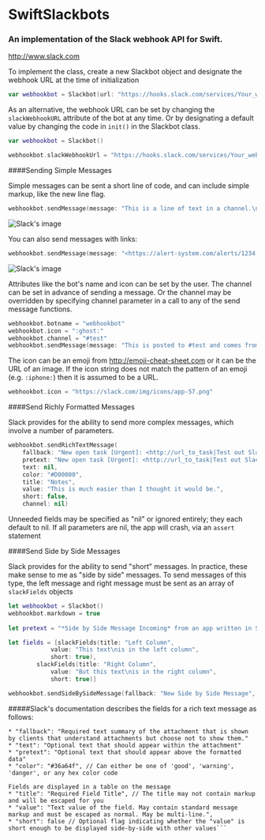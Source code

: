 # SwiftSlackbots
### An implementation of the Slack webhook API for Swift.
http://www.slack.com



To implement the class, create a new Slackbot object and designate the webhook URL at the time of initialization

```swift
var webhookbot = Slackbot(url: "https://hooks.slack.com/services/Your_webhook_address")
```


As an alternative, the webhook URL can be set by changing the ```slackWebhookURL``` attribute of the bot at any time. Or by designating a default value by changing the code in ```init()``` in the Slackbot class.

```swift
var webhookbot = Slackbot()

webhookbot.slackWebhookUrl = "https://hooks.slack.com/services/Your_webhook_address"
```




####Sending Simple Messages

Simple messages can be sent a short line of code, and can include simple markup, like the new line flag.

```swift
webhookbot.sendMessage(message: "This is a line of text in a channel.\nAnd this is another line of text.")
```
![Slack's image](https://api.slack.com/img/api/incoming_simple.png)

You can also send messages with links:

```swift
webhookbot.sendMessage(message: "<https://alert-system.com/alerts/1234|Click here> for details!")
```
![Slack's image](https://api.slack.com/img/api/incoming_link.png)

Attributes like the bot's name and icon can be set by the user. The channel can be set in advance of sending a message. Or the channel may be overridden by specifying channel parameter in a call to any of the send message functions.

```swift
webhookbot.botname = "webhookbot"
webhookbot.icon = ":ghost:"
webhookbot.channel = "#test"
webhookbot.sendMessage(message: "This is posted to #test and comes from a bot named webhookbot.")
```


The icon can be an emoji from http://emoji-cheat-sheet.com or it can be the URL of an image. If the icon string does not match the pattern of an emoji (e.g. ```:iphone:```) then it is assumed to be a URL.

```swift
webhookbot.icon = "https://slack.com/img/icons/app-57.png"
```




####Send Richly Formatted Messages

Slack provides for the ability to send more complex messages, which involve a number of parameters.

```swift
webhookbot.sendRichTextMessage(
	fallback: "New open task [Urgent]: <http://url_to_task|Test out Slack message attachments>",
	pretext: "New open task [Urgent]: <http://url_to_task|Test out Slack message attachments>",
	text: nil,
	color: "#D00000",
	title: "Notes",
	value: "This is much easier than I thought it would be.",
	short: false,
	channel: nil)
```

Unneeded fields may be specified as "nil" or ignored entirely; they each default to nil. If all parameters are nil, the app will crash, via an ```assert``` statement

####Send Side by Side Messages

Slack provides for the ability to send "short" messages. In practice, these make sense to me as "side by side" messages. To send messages of this type, the left message and right message must be sent as an array of ```slackFields``` objects

```swift
let webhookbot = Slackbot()
webhookbot.markdown = true
      
let pretext = "*Side by Side Message Incoming* from an app written in Swift"

let fields = [slackFields(title: "Left Column", 
			value: "This text\nis in the left column", 
			short: true), 
		slackFields(title: "Right Column", 
			value: "But this text\nis in the right column", 
			short: true)]

webhookbot.sendSideBySideMessage(fallback: "New Side by Side Message", pretext: pretext, fields: fields)
```

#####Slack's documentation describes the fields for a rich text message as follows:

```
* "fallback": "Required text summary of the attachment that is shown by clients that understand attachments but choose not to show them."
* "text": "Optional text that should appear within the attachment"
* "pretext": "Optional text that should appear above the formatted data"
* "color": "#36a64f", // Can either be one of 'good', 'warning', 'danger', or any hex color code
  
Fields are displayed in a table on the message
* "title": "Required Field Title", // The title may not contain markup and will be escaped for you
* "value": "Text value of the field. May contain standard message markup and must be escaped as normal. May be multi-line.",
* "short": false // Optional flag indicating whether the "value" is short enough to be displayed side-by-side with other values```
